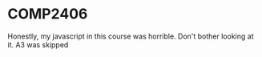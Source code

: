 # COMP2406
Honestly, my javascript in this course was horrible. Don't bother looking at it. A3 was skipped 
